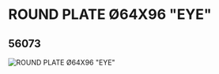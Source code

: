 # ROUND PLATE Ø64X96 "EYE"
## 56073
![ROUND PLATE Ø64X96 "EYE"](https://lc-www-live-s.legocdn.com/media/bricks/5/2/4293538.jpg)
